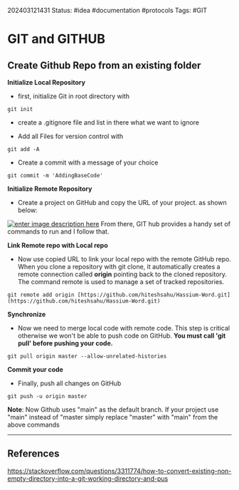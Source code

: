 202403121431
Status: #idea #documentation #protocols
Tags: #GIT

# GIT and GITHUB
## Create  Github Repo from an existing folder 

**Initialize Local Repository**

- first, initialize Git in root directory with
```
git init
```
- create a .gitignore file and list in there what we want to ignore

- Add all Files for version control with
    
 ```
git add -A

```

- Create a commit with a message of your choice 
```
git commit -m 'AddingBaseCode'

```

**Initialize Remote Repository**

- Create a project on GitHub and copy the URL of your project. as shown below:

[![enter image description here](https://i.stack.imgur.com/98pPx.png)](https://i.stack.imgur.com/98pPx.png)
From there, GIT hub provides a handy set of commands to run and I follow that. 

**Link Remote repo with Local repo**

- Now use copied URL to link your local repo with the remote GitHub repo. When you clone a repository with git clone, it automatically creates a remote connection called **origin** pointing back to the cloned repository. The command remote is used to manage a set of tracked repositories.
```
git remote add origin [https://github.com/hiteshsahu/Hassium-Word.git](https://github.com/hiteshsahu/Hassium-Word.git)
```


**Synchronize**

- Now we need to merge local code with remote code. This step is critical otherwise we won't be able to push code on GitHub. **You must call 'git pull' before pushing your code.**
```
git pull origin master --allow-unrelated-histories
```


**Commit your code**

- Finally, push all changes on GitHub

```
git push -u origin master
```
**Note**: Now Github uses "main" as the default branch. If your project use "main" instead of "master simply replace "master" with "main" from the above commands

---
## References
https://stackoverflow.com/questions/3311774/how-to-convert-existing-non-empty-directory-into-a-git-working-directory-and-pus
